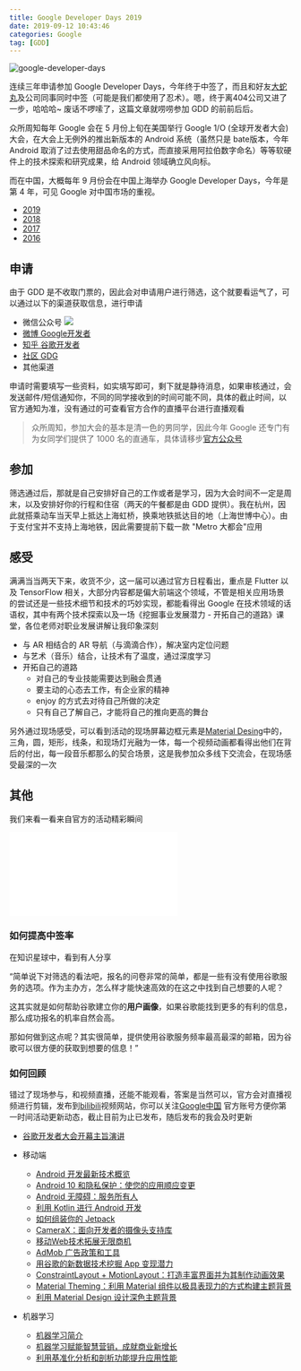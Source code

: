```yaml
---
title: Google Developer Days 2019
date: 2019-09-12 10:43:46
categories: Google
tag: [GDD]
---
```


![google-developer-days](https://res.cloudinary.com/incoder/image/upload/v1568675354/blog/google-developer-days.jpg)

连续三年申请参加 Google Developer Days，今年终于中签了，而且和好友[大蛇丸](https://ceaser.wang)及公司同事同时中签（可能是我们都使用了忍术）。嗯，终于离404公司又进了一步，哈哈哈~
废话不啰嗦了，这篇文章就唠唠参加 GDD 的前前后后。

<!-- more -->

众所周知每年 Google 会在 5 月份上旬在美国举行 Google 1/O (全球开发者大会)大会，在大会上无例外的推出新版本的 Android 系统（虽然只是 bate版本，今年 Android 取消了过去使用甜品命名的方式，而直接采用阿拉伯数字命名）等等软硬件上的技术探索和研究成果，给 Android 领域确立风向标。

而在中国，大概每年 9 月份会在中国上海举办 Google Developer Days，今年是第 4 年，可见 Google 对中国市场的重视。

* [2019](https://events.google.cn/intl/zh-CN/developerdays2019/)
* [2018](https://www.google.cn/intl/zh-CN/events/developerdays2018/)
* [2017](https://www.google.cn/intl/zh-CN/events/developerdays2017china/)
* [2016](https://www.google.cn/intl/zh-CN/events/developerday2016/)

## 申请

由于 GDD 是不收取门票的，因此会对申请用户进行筛选，这个就要看运气了，可以通过以下的渠道获取信息，进行申请
* 微信公众号
  ![](https://res.cloudinary.com/incoder/image/upload/v1568547420/blog/google-developers.gif)
* [微博 Google开发者](https://weibo.com/GoogleDevelopers)
* [知乎 谷歌开发者](https://www.zhihu.com/org/google-gu-ge)
* [社区 GDG](https://chinagdg.org)
* 其他渠道

申请时需要填写一些资料，如实填写即可，剩下就是静待消息，如果审核通过，会发送邮件/短信通知你，不同的同学接收到的时间可能不同，具体的截止时间，以官方通知为准，没有通过的可查看官方合作的直播平台进行直播观看

>众所周知，参加大会的基本是清一色的男同学，因此今年 Google 还专门有为女同学们提供了 1000 名的直通车，具体请移步[官方公众号](https://mp.weixin.qq.com/s/SWMy2pui7j2RMZCcA4bS5A)

## 参加

筛选通过后，那就是自己安排好自己的工作或者是学习，因为大会时间不一定是周末，以及安排好你的行程和住宿（两天的午餐都是由 GDD 提供）。我在杭州，因此就搭乘动车当天早上抵达上海虹桥，换乘地铁抵达目的地（上海世博中心）。由于支付宝并不支持上海地铁，因此需要提前下载一款 "Metro 大都会"应用

## 感受

满满当当两天下来，收货不少，这一届可以通过官方日程看出，重点是 Flutter 以及 TensorFlow 相关，大部分内容都是偏大前端这个领域，不管是相关应用场景的尝试还是一些技术细节和技术的巧妙实现，都能看得出 Google 在技术领域的话语权，其中有两个技术探索以及一场《挖掘事业发展潜力 - 开拓自己的道路》课堂，各位老师对职业发展讲解让我印象深刻

* 与 AR 相结合的 AR 导航（与滴滴合作），解决室内定位问题
* 与艺术（音乐）结合，让技术有了温度，通过深度学习
* 开拓自己的道路
  * 对自己的专业技能需要达到融会贯通
  * 要主动的心态去工作，有企业家的精神
  * enjoy 的方式去对待自己所做的决定
  * 只有自己了解自己，才能将自己的推向更高的舞台

另外通过现场感受，可以看到活动的现场屏幕边框元素是[Material Desing](https://material.io)中的，三角，圆，矩形，线条，和现场灯光融为一体，每一个视频动画都看得出他们在背后的付出，每一段音乐都那么的契合场景，这是我参加众多线下交流会，在现场感受最深的一次

## 其他

我们来看一看来自官方的活动精彩瞬间

<iframe src="//player.bilibili.com/player.html?aid=68175984&cid=118168091&page=1" scrolling="no" border="0" frameborder="no" framespacing="0" allowfullscreen="true"> </iframe>

### 如何提高中签率

在知识星球中，看到有人分享

“简单说下对筛选的看法吧，报名的问卷非常的简单，都是一些有没有使用谷歌服务的选项。作为主办方，怎么样才能快速高效的在这之中找到自己想要的人呢？

这其实就是如何帮助谷歌建立你的**用户画像**，如果谷歌能找到更多的有利的信息，那么成功报名的机率自然会高。

那如何做到这点呢？其实很简单，提供使用谷歌服务频率最高最深的邮箱，因为谷歌可以很方便的获取到想要的信息！”

### 如何回顾

错过了现场参与，和视频直播，还能不能观看，答案是当然可以，官方会对直播视频进行剪辑，发布到[bilibili](https://space.bilibili.com/64169458/)视频网站，你可以关注[Google中国](https://space.bilibili.com/64169458) 官方账号方便你第一时间活动更新动态，截止目前为止已发布，随后发布的我会及时更新

* [谷歌开发者大会开幕主旨演讲](https://www.bilibili.com/video/av67946527)

* 移动端
  * [Android 开发最新技术概览](https://www.bilibili.com/video/av68058096)
  * [Android 10 和隐私保护：使您的应用顺应变更](https://www.bilibili.com/video/av68061328)
  * [Android 无障碍：服务所有人](https://www.bilibili.com/video/av68066152)
  * [利用 Kotlin 进行 Android 开发](https://www.bilibili.com/video/av68058669)
  * [如何组装你的 Jetpack](https://www.bilibili.com/video/av68059087)
  * [CameraX：面向开发者的摄像头支持库](https://bilibili.com/video/av68046760)
  * [移动Web技术拓展无限商机](https://www.bilibili.com/video/av67907735)
  * [AdMob 广告政策和工具](https://www.bilibili.com/video/av67905866)
  * [用谷歌的新数据技术挖掘 App 变现潜力](https://www.bilibili.com/video/av67854284)
  * [ConstraintLayout + MotionLayout：打造丰富界面并为其制作动画效果](https://www.bilibili.com/video/av68048631)
  * [Material Theming：利用 Material 组件以极具表现力的方式构建主题背景](https://www.bilibili.com/video/av68049492)
  * [利用 Material Design 设计深色主题背景](https://www.bilibili.com/video/av68050301)

* 机器学习
  * [机器学习简介](https://www.bilibili.com/video/av68057077)
  * [机器学习赋能智慧营销，成就商业新增长](https://www.bilibili.com/video/av67903202)
  * [利用基准化分析和剖析功能提升应用性能](https://www.bilibili.com/video/av68051201)
